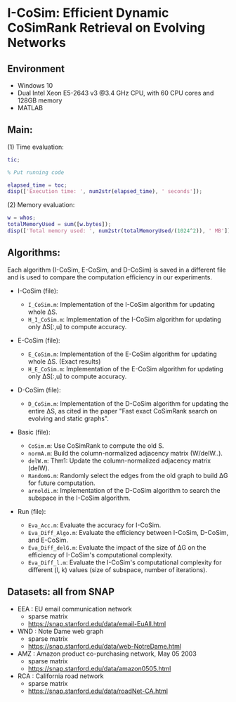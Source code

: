 # I-CoSim: Efficient Dynamic CoSimRank Retrieval on Evolving Networks
## Environment
- Windows 10
- Dual Intel Xeon E5-2643 v3 @3.4 GHz CPU, with 60 CPU cores and 128GB memory
- MATLAB

## Main:
(1) Time evaluation:
```matlab
tic;

% Put running code

elapsed_time = toc;
disp(['Execution time: ', num2str(elapsed_time), ' seconds']);
```
(2) Memory evaluation:
```matlab
w = whos;
totalMemoryUsed = sum([w.bytes]);
disp(['Total memory used: ', num2str(totalMemoryUsed/(1024^2)), ' MB']);
```

## Algorithms:
Each algorithm (I-CoSim, E-CoSim, and D-CoSim) is saved in a different file and is used to compare the computation efficiency in our experiments.

- I-CoSim (file):
  - `I_CoSim.m`: Implementation of the I-CoSim algorithm for updating whole ΔS.
  - `H_I_CoSim.m`: Implementation of the I-CoSim algorithm for updating only ΔS[:,u] to compute accuracy.

- E-CoSim (file):
  - `E_CoSim.m`: Implementation of the E-CoSim algorithm for updating whole ΔS. (Exact results)
  - `H_E_CoSim.m`: Implementation of the E-CoSim algorithm for updating only ΔS[:,u] to compute accuracy.

- D-CoSim (file):
  - `D_CoSim.m`: Implementation of the D-CoSim algorithm for updating the entire ΔS, as cited in the paper "Fast exact CoSimRank search on evolving and static graphs".

- Basic (file):
  - `CoSim.m`: Use CoSimRank to compute the old S.
  - `normA.m`: Build the column-normalized adjacency matrix (W/delW..).
  - `delW.m`: Thm1: Update the column-normalized adjacency matrix (delW).
  - `RandomG.m`: Randomly select the edges from the old graph to build ΔG for future computation.
  - `arnoldi.m`: Implementation of the D-CoSim algorithm to search the subspace in the I-CoSim algorithm.

- Run (file):
  - `Eva_Acc.m`: Evaluate the accuracy for I-CoSim.
  - `Eva_Diff_Algo.m`: Evaluate the efficiency between I-CoSim, D-CoSim, and E-CoSim.
  - `Eva_Diff_delG.m`: Evaluate the impact of the size of ΔG on the efficiency of I-CoSim's computational complexity.
  - `Eva_Diff_l.m`: Evaluate the I-CoSim's computational complexity for different (l, k) values (size of subspace, number of iterations).


## Datasets: all from SNAP
- EEA : EU email communication network
  - sparse matrix
  - https://snap.stanford.edu/data/email-EuAll.html
- WND : Note Dame web graph
  - sparse matrix
  - https://snap.stanford.edu/data/web-NotreDame.html
- AMZ : Amazon product co-purchasing network, May 05 2003
  - sparse matrix 
  - https://snap.stanford.edu/data/amazon0505.html
- RCA : California road network
  - sparse matrix
  - https://snap.stanford.edu/data/roadNet-CA.html

